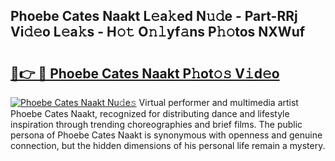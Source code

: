 ## Phoebe Cates Naakt L𝚎a𝚔ed N𝚞𝚍e - Part-RRj Vi𝚍𝚎o L𝚎a𝚔s - H𝚘𝚝 O𝚗𝚕yf𝚊ns P𝚑𝚘tos NXWuf

# <h2><a href="http://kf1ijy.oniu.top/?m=Phoebe+Cates+Naakt">🔗👉 🔴 Phoebe Cates Naakt P𝚑ot𝚘𝚜 V𝚒d𝚎o</a></h2>

[![Phoebe Cates Naakt Nu𝚍e𝚜](https://i.imgur.com/0qMVB7G.gif)](http://kf1ijy.oniu.top/?m=Phoebe+Cates+Naakt)
Virtual performer and multimedia artist Phoebe Cates Naakt, recognized for distributing dance and lifestyle inspiration through trending choreographies and brief films. The public persona of Phoebe Cates Naakt is synonymous with openness and genuine connection, but the hidden dimensions of his personal life remain a mystery.  
